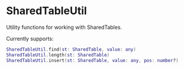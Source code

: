 # SharedTableUtil
Utility functions for working with SharedTables.

Currently supports:
```lua
SharedTableUtil.find(st: SharedTable, value: any)
SharedTableUtil.length(st: SharedTable)
SharedTableUtil.insert(st: SharedTable, value: any, pos: number?)
```
